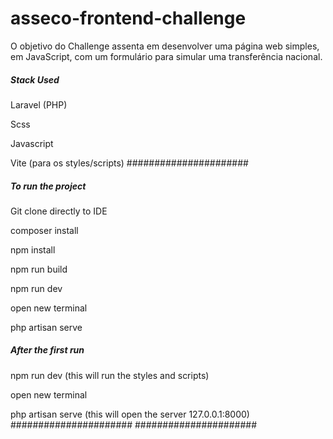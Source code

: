 # asseco-frontend-challenge
O objetivo do Challenge assenta em desenvolver uma página web simples, em JavaScript, com um formulário para simular uma transferência nacional.

##### Stack Used #####

Laravel (PHP)

Scss


Javascript


Vite (para os styles/scripts)
######################

##### To run the project #####


Git clone directly to IDE


composer install


npm install


npm run build


npm run dev

open new terminal


php artisan serve

##### After the first run #####


npm run dev (this will run the styles and scripts)

open new terminal

php artisan serve (this will open the server 127.0.0.1:8000)
######################
######################
